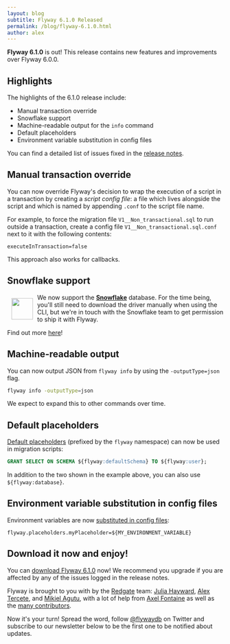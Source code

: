 ```yaml
---
layout: blog
subtitle: Flyway 6.1.0 Released
permalink: /blog/flyway-6.1.0.html
author: alex
---
```


**Flyway 6.1.0** is out! This release contains new features and improvements over Flyway 6.0.0.

## Highlights

The highlights of the 6.1.0 release include:

- Manual transaction override
- Snowflake support
- Machine-readable output for the `info` command
- Default placeholders
- Environment variable substitution in config files

You can find a detailed list of issues fixed in the [release notes](/documentation/learnmore/releaseNotes#6.1.0).

## Manual transaction override

You can now override Flyway's decision to wrap the execution of a script in a transaction by creating a _script config file_: a file which lives alongside the script and which is named by appending `.conf` to the script file name.

For example, to force the migration file `V1__Non_transactional.sql` to run outside a transaction, create a config file `V1__Non_transactional.sql.conf` next to it with the following contents:

```properties
executeInTransaction=false
```

This approach also works for callbacks.

## Snowflake support

<img src="/assets/posts/flyway-6.1.0/snowflake.png" style="float: left; height: 50px; margin: 10px;"> We now support the [**Snowflake**](https://www.snowflake.com/) database. For the time being, you'll still need to download the driver manually when using the CLI, but we're in touch with the Snowflake team to get permission to ship it with Flyway.

Find out more [here](/documentation/database/snowflake)!

## Machine-readable output

You can now output JSON from `flyway info` by using the `-outputType=json` flag.

```bash
flyway info -outputType=json
```

We expect to expand this to other commands over time.

## Default placeholders

[Default placeholders](/documentation/concepts/migrations#placeholder-replacement) (prefixed by the `flyway` namespace) can now be used in migration scripts:

```sql
GRANT SELECT ON SCHEMA ${flyway:defaultSchema} TO ${flyway:user};
```

In addition to the two shown in the example above, you can also use `${flyway:database}`.

## Environment variable substitution in config files

Environment variables are now [substituted in config files](/documentation/configuration/configfile#environment-variable-substitution):

```properties
flyway.placeholders.myPlaceholder=${MY_ENVIRONMENT_VARIABLE}
```

## Download it now and enjoy!

You can [download Flyway 6.1.0](/download) now! We recommend you upgrade if you are affected by any of the issues
logged in the release notes.

Flyway is brought to you with <i class="fa fa-heart"></i> by the [Redgate](https://red-gate.com) team:
[Julia Hayward](https://twitter.com/Julia_Hayward),
[Alex Tercete](https://twitter.com/alextercete), and [Mikiel Agutu](https://twitter.com/mikielagutu),
with a lot of help from [Axel Fontaine](https://twitter.com/axelfontaine)
as well as the [many contributors](/documentation/contribute/hallOfFame).

Now it's your turn! Spread the word, follow [@flywaydb](https://twitter.com/flywaydb) on Twitter and subscribe
to our newsletter below to be the first one to be notified about updates.
